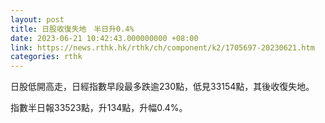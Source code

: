 ```yaml
---
layout: post
title: 日股收復失地　半日升0.4%
date: 2023-06-21 10:42:43.000000000 +08:00
link: https://news.rthk.hk/rthk/ch/component/k2/1705697-20230621.htm
categories: rthk
---
```


日股低開高走，日經指數早段最多跌逾230點，低見33154點，其後收復失地。

指數半日報33523點，升134點，升幅0.4%。
